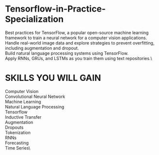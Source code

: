 # Tensorflow-in-Practice-Specialization
Best practices for TensorFlow, a popular open-source machine learning framework to train a neural network for a computer vision applications.\
Handle real-world image data and explore strategies to prevent overfitting, including augmentation and dropout.\
Build natural language processing systems using TensorFlow.\
Apply RNNs, GRUs, and LSTMs as you train them using text repositories.\

# SKILLS YOU WILL GAIN
Computer Vision\
Convolutional Neural Network\
Machine Learning\
Natural Language Processing\
Tensorflow\
Inductive Transfer\
Augmentation\
Dropouts\
Tokenization\
RNNs\
Forecasting\
Time Series\

